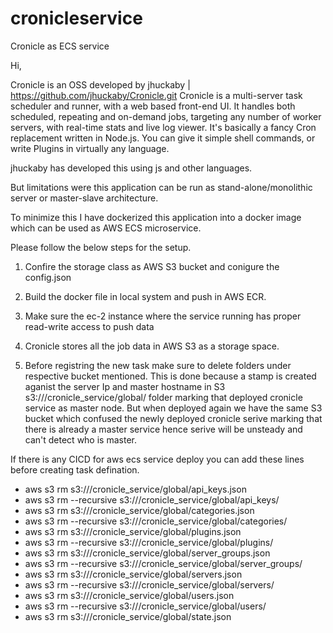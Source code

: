 # cronicleservice
Cronicle as ECS service

Hi,

Cronicle is an OSS developed by jhuckaby | https://github.com/jhuckaby/Cronicle.git
Cronicle is a multi-server task scheduler and runner, with a web based front-end UI. It handles both scheduled, repeating and on-demand jobs, targeting any number of worker servers, with real-time stats and live log viewer. It's basically a fancy Cron replacement written in Node.js. You can give it simple shell commands, or write Plugins in virtually any language.

jhuckaby has developed this using js and other languages.

But limitations were this application can be run as stand-alone/monolithic server or master-slave architecture.

To minimize this I have dockerized this application into a docker image which can be used as AWS ECS microservice.

Please follow the below steps for the setup.

1) Confire the storage class as AWS S3 bucket and conigure the config.json

2) Build the docker file in local system and push in AWS ECR.

3) Make sure the ec-2 instance where the service running has proper read-write access to push data

4) Cronicle stores all the job data in AWS S3 as a storage space.

5) Before registring the new task make sure to delete folders under respective bucket mentioned. This is done because a stamp is created aganist the server Ip and master hostname in S3 s3://<bucket-name>/cronicle_service/global/ folder marking that deployed cronicle service as master node.
But when deployed again we have the same S3 bucket which confused the newly deployed cronicle serive marking that there is already a master service hence serive will be unsteady and can't detect who is master. 

If there is any CICD for aws ecs service deploy you can add these lines before creating task defination.
+ aws s3 rm s3://<bucket-name>/cronicle_service/global/api_keys.json 
+ aws s3 rm --recursive s3://<bucket-name>/cronicle_service/global/api_keys/ 
+ aws s3 rm s3://<bucket-name>/cronicle_service/global/categories.json 
+ aws s3 rm --recursive s3://<bucket-name>/cronicle_service/global/categories/ 
+ aws s3 rm s3://<bucket-name>/cronicle_service/global/plugins.json 
+ aws s3 rm --recursive s3://<bucket-name>/cronicle_service/global/plugins/ 
+ aws s3 rm s3://<bucket-name>/cronicle_service/global/server_groups.json 
+ aws s3 rm --recursive s3://<bucket-name>/cronicle_service/global/server_groups/ 
+ aws s3 rm s3://<bucket-name>/cronicle_service/global/servers.json 
+ aws s3 rm --recursive s3://<bucket-name>/cronicle_service/global/servers/ 
+ aws s3 rm s3://<bucket-name>/cronicle_service/global/users.json 
+ aws s3 rm --recursive s3://<bucket-name>/cronicle_service/global/users/ 
+ aws s3 rm s3://<bucket-name>/cronicle_service/global/state.json 
